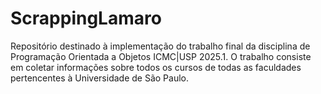 # ScrappingLamaro
Repositório destinado à implementação do trabalho final da disciplina de Programação Orientada a Objetos ICMC|USP 2025.1. O trabalho consiste em coletar informações sobre todos os cursos de todas as faculdades pertencentes à Universidade de São Paulo.
